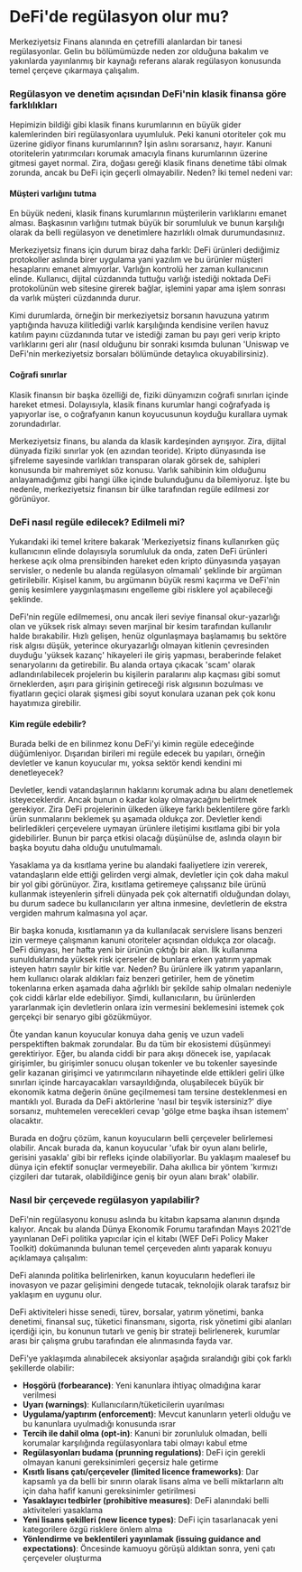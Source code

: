 # DeFi'de regülasyon olur mu?

Merkeziyetsiz Finans alanında en çetrefilli alanlardan bir tanesi regülasyonlar. Gelin bu bölümümüzde neden zor olduğuna bakalım ve yakınlarda yayınlanmış bir kaynağı referans alarak regülasyon konusunda temel çerçeve çıkarmaya çalışalım. 

### Regülasyon ve denetim açısından DeFi'nin klasik finansa göre farklılıkları

Hepimizin bildiği gibi klasik finans kurumlarının en büyük gider kalemlerinden biri regülasyonlara uyumluluk. Peki kanuni otoriteler çok mu üzerine gidiyor finans kurumlarının? İşin aslını sorarsanız, hayır. Kanuni otoritelerin yatırımcıları korumak amacıyla finans kurumlarının üzerine gitmesi gayet normal. Zira, doğası gereği klasik finans denetime tâbi olmak zorunda, ancak bu DeFi için geçerli olmayabilir. Neden? İki temel nedeni var: 

#### Müşteri varlığını tutma

En büyük nedeni, klasik finans kurumlarının müşterilerin varlıklarını emanet alması. Başkasının varlığını tutmak büyük bir sorumluluk ve bunun karşılığı olarak da belli regülasyon ve denetimlere hazırlıklı olmak durumundasınıız. 

Merkeziyetsiz finans için durum biraz daha farklı: DeFi ürünleri dediğimiz protokoller aslında birer uygulama yani yazılım ve bu ürünler müşteri hesaplarını emanet almıyorlar. Varlığın kontrolü her zaman kullanıcının elinde. Kullanıcı, dijital cüzdanında tuttuğu varlığı istediği noktada DeFi protokolünün web sitesine girerek bağlar, işlemini yapar ama işlem sonrası da varlık müşteri cüzdanında durur. 

Kimi durumlarda, örneğin bir merkeziyetsiz borsanın havuzuna yatırım yaptığında havuza kilitlediği varlık karşılığında kendisine verilen havuz katılım payını cüzdanında tutar ve istediği zaman bu payı geri verip kripto varlıklarını geri alır \(nasıl olduğunu bir sonraki kısımda bulunan 'Uniswap ve DeFi'nin merkeziyetsiz borsaları bölümünde detaylıca okuyabilirsiniz\). 

#### Coğrafi sınırlar 

Klasik finansın bir başka özelliği de, fiziki dünyamızın coğrafi sınırları içinde hareket etmesi. Dolayısıyla, klasik finans kurumlar hangi coğrafyada iş yapıyorlar ise, o coğrafyanın kanun koyucusunun koyduğu kurallara uymak zorundadırlar. 

Merkeziyetsiz finans, bu alanda da klasik kardeşinden ayrışıyor. Zira, dijital dünyada fiziki sınırlar yok \(en azından teoride\). Kripto dünyasında ise şifreleme sayesinde varlıkları transparan olarak görsek de, sahipleri konusunda bir mahremiyet söz konusu. Varlık sahibinin kim olduğunu anlayamadığımız gibi hangi ülke içinde bulunduğunu da bilemiyoruz. İşte bu nedenle, merkeziyetsiz finansın bir ülke tarafından regüle edilmesi zor görünüyor. 

### DeFi nasıl regüle edilecek? Edilmeli mi?

Yukarıdaki iki temel kritere bakarak 'Merkeziyetsiz finans kullanırken güç kullanıcının elinde dolayısıyla sorumluluk da onda, zaten DeFi ürünleri herkese açık olma prensibinden hareket eden kripto dünyasında yaşayan servisler, o nedenle bu alanda regülasyon olmamalı' şeklinde bir argüman getirilebilir. Kişisel kanım, bu argümanın büyük resmi kaçırma ve DeFi'nin geniş kesimlere yaygınlaşmasını engelleme gibi risklere yol açabileceği şeklinde. 

DeFi'nin regüle edilmemesi, onu ancak ileri seviye finansal okur-yazarlığı olan ve yüksek risk almayı seven marjinal bir kesim tarafından kullanılır halde bırakabilir. Hızlı gelişen, henüz olgunlaşmaya başlamamış bu sektöre risk algısı düşük, yeterince okuryazarlığı olmayan kitlenin çevresinden duyduğu 'yüksek kazanç' hikayeleri ile giriş yapması, beraberinde felaket senaryolarını da getirebilir. Bu alanda ortaya çıkacak 'scam' olarak adlandırılabilecek projelerin bu kişilerin paralarını alıp kaçması gibi somut örneklerden, aşırı para girişinin getireceği risk algısının bozulması ve fiyatların geçici olarak şişmesi gibi soyut konulara uzanan pek çok konu hayatımıza girebilir. 

#### Kim regüle edebilir?

Burada belki de en bilinmez konu DeFi'yi kimin regüle edeceğinde düğümleniyor. Dışarıdan birileri mi regüle edecek bu yapıları, örneğin devletler ve kanun koyucular mı, yoksa sektör kendi kendini mi denetleyecek? 

Devletler, kendi vatandaşlarının haklarını korumak adına bu alanı denetlemek isteyeceklerdir. Ancak bunun o kadar kolay olmayacağını belirtmek gerekiyor. Zira DeFi projelerinin ülkeden ülkeye farklı beklentilere göre farklı ürün sunmalarını beklemek şu aşamada oldukça zor. Devletler kendi belirledikleri çerçevelere uymayan ürünlere iletişimi kısıtlama gibi bir yola gidebilirler. Bunun bir parça etkisi olacağı düşünülse de, aslında olayın bir başka boyutu daha olduğu unutulmamalı. 

Yasaklama ya da kısıtlama yerine bu alandaki faaliyetlere izin vererek, vatandaşların elde ettiği gelirden vergi almak, devletler için çok daha makul bir yol gibi görünüyor. Zira, kısıtlama getiremeye çalışsanız bile  ürünü kullanmak isteyenlerin şifreli dünyada pek çok alternatifi olduğundan dolayı, bu durum sadece bu kullanıcıların yer altına inmesine, devletlerin de ekstra vergiden mahrum kalmasına yol açar. 

Bir başka konuda, kısıtlamanın ya da kullanılacak servislere lisans benzeri izin vermeye çalışmanın kanuni otoriteler açısından oldukça zor olacağı. DeFi dünyası, her hafta yeni bir ürünün çıktığı bir alan. İlk kullanıma sunulduklarında yüksek risk içerseler de bunlara erken yatırım yapmak isteyen hatırı sayılır bir kitle var. Neden? Bu ürünlere ilk yatırım yapanların, hem kullanıcı olarak aldıkları faiz benzeri getiriler, hem de yönetim tokenlarına erken aşamada daha ağırlıklı bir şekilde sahip olmaları nedeniyle çok ciddi kârlar elde edebiliyor. Şimdi, kullanıcıların, bu ürünlerden yararlanmak için devletlerin onlara izin vermesini beklemesini istemek çok gerçekçi bir senaryo gibi gözükmüyor. 

Öte yandan kanun koyucular konuya daha geniş ve uzun vadeli perspektiften bakmak zorundalar. Bu da tüm bir ekosistemi düşünmeyi gerektiriyor. Eğer, bu alanda ciddi bir para akışı dönecek ise, yapılacak girişimler, bu girişimler sonucu oluşan tokenler ve bu tokenler sayesinde gelir kazanan girişimci ve yatırımcıların nihayetinde elde ettikleri geliri ülke sınırları içinde harcayacakları varsayıldığında, oluşabilecek büyük bir ekonomik katma değerin önüne geçilmemesi tam tersine desteklenmesi en mantıklı yol. Burada da DeFi aktörlerine 'nasıl bir teşvik istersiniz?' diye sorsanız, muhtemelen verecekleri cevap 'gölge etme başka ihsan istemem' olacaktır. 

Burada en doğru çözüm, kanun koyucuların belli çerçeveler belirlemesi olabilir. Ancak burada da, kanun koyucular 'ufak bir oyun alanı belirle, gerisini yasakla' gibi bir refleks içinde olabiliyorlar.  Bu yaklaşım maalesef bu dünya için efektif sonuçlar vermeyebilir. Daha akıllıca bir yöntem 'kırmızı çizgileri dar tutarak, olabildiğince geniş bir oyun alanı bırak' olabilir. 

### Nasıl bir çerçevede regülasyon yapılabilir?

DeFi'nin regülasyonu konusu aslında bu kitabın kapsama alanının dışında kalıyor. Ancak bu alanda Dünya Ekonomik Forumu tarafından Mayıs 2021'de yayınlanan DeFi politika yapıcılar için el kitabı \(WEF DeFi Policy Maker Toolkit\) dokümanında bulunan temel çerçeveden alıntı yaparak konuyu açıklamaya çalışalım: 

DeFi alanında politika belirlenirken, kanun koyucuların hedefleri ile inovasyon ve pazar gelişimini dengede tutacak, teknolojik olarak tarafsız bir yaklaşım en uygunu olur. 

DeFi aktiviteleri hisse senedi, türev, borsalar, yatırım yönetimi, banka denetimi, finansal suç, tüketici finansmanı, sigorta, risk yönetimi gibi alanları içerdiği için, bu konunun tutarlı ve geniş bir strateji belirlenerek, kurumlar arası bir çalışma grubu tarafından ele alınmasında fayda var. 

DeFi'ye yaklaşımda alınabilecek aksiyonlar aşağıda sıralandığı gibi çok farklı şekillerde olabilir: 

* **Hoşgörü \(forbearance\)**: Yeni kanunlara ihtiyaç olmadığına karar verilmesi
* **Uyarı \(warnings\)**: Kullanıcıların/tüketicilerin uyarılması
* **Uygulama/yaptırım \(enforcement\)**: Mevcut kanunların yeterli olduğu ve bu kanunlara uyulmadığı konusunda ısrar
* **Tercih ile dahil olma \(opt-in\)**: Kanuni bir zorunluluk olmadan, belli korumalar karşılığında regülasyonlara tabi olmayı kabul etme
* **Regülasyonları budama \(prunning regulations\)**: DeFi için gerekli olmayan kanuni gereksinimleri geçersiz hale getirme
* **Kısıtlı lisans çatı/çerçeveler \(limited licence frameworks\)**: Dar kapsamlı ya da belli bir sınırın olarak lisans alma ve belli miktarların altı için daha hafif kanuni gereksinimler getirilmesi
* **Yasaklayıcı tedbirler \(prohibitive measures\)**: DeFi alanındaki belli aktiviteleri yasaklama
* **Yeni lisans şekilleri \(new licence types\)**: DeFi için tasarlanacak yeni kategorilere özgü risklere önlem alma
* **Yönlendirme ve beklentileri yayınlamak \(issuing guidance and expectations\)**: Öncesinde kamuoyu görüşü aldıktan sonra, yeni çatı çerçeveler oluşturma



